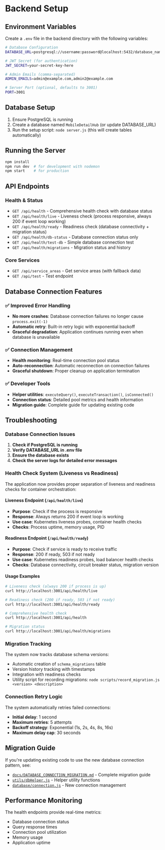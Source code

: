 # Backend Setup

## Environment Variables

Create a `.env` file in the backend directory with the following variables:

```bash
# Database Configuration
DATABASE_URL=postgresql://username:password@localhost:5432/database_name

# JWT Secret (for authentication)
JWT_SECRET=your-secret-key-here

# Admin Emails (comma-separated)
ADMIN_EMAILS=admin@example.com,admin2@example.com

# Server Port (optional, defaults to 3001)
PORT=3001
```

## Database Setup

1. Ensure PostgreSQL is running
2. Create a database named `MobileDetailHub` (or update DATABASE_URL)
3. Run the setup script: `node server.js` (this will create tables automatically)

## Running the Server

```bash
npm install
npm run dev  # for development with nodemon
npm start    # for production
```

## API Endpoints

### Health & Status
- `GET /api/health` - Comprehensive health check with database status
- `GET /api/health/live` - Liveness check (process responsive, always 200 if event loop working)
- `GET /api/health/ready` - Readiness check (database connectivity + migration status)
- `GET /api/health/db-status` - Database connection status only
- `GET /api/health/test-db` - Simple database connection test
- `GET /api/health/migrations` - Migration status and history

### Core Services
- `GET /api/service_areas` - Get service areas (with fallback data)
- `GET /api/test` - Test endpoint

## Database Connection Features

### ✅ **Improved Error Handling**
- **No more crashes**: Database connection failures no longer cause `process.exit(-1)`
- **Automatic retry**: Built-in retry logic with exponential backoff
- **Graceful degradation**: Application continues running even when database is unavailable

### ✅ **Connection Management**
- **Health monitoring**: Real-time connection pool status
- **Auto-reconnection**: Automatic reconnection on connection failures
- **Graceful shutdown**: Proper cleanup on application termination

### ✅ **Developer Tools**
- **Helper utilities**: `executeQuery()`, `executeTransaction()`, `isConnected()`
- **Connection status**: Detailed pool metrics and health information
- **Migration guide**: Complete guide for updating existing code

## Troubleshooting

### Database Connection Issues
1. **Check if PostgreSQL is running**
2. **Verify DATABASE_URL in .env file**
3. **Ensure the database exists**
4. **Check the server logs for detailed error messages**

### Health Check System (Liveness vs Readiness)

The application now provides proper separation of liveness and readiness checks for container orchestration:

#### Liveness Endpoint (`/api/health/live`)
- **Purpose**: Check if the process is responsive
- **Response**: Always returns 200 if event loop is working
- **Use case**: Kubernetes liveness probes, container health checks
- **Checks**: Process uptime, memory usage, PID

#### Readiness Endpoint (`/api/health/ready`)
- **Purpose**: Check if service is ready to receive traffic
- **Response**: 200 if ready, 503 if not ready
- **Use case**: Kubernetes readiness probes, load balancer health checks
- **Checks**: Database connectivity, circuit breaker status, migration version

#### Usage Examples
```bash
# Liveness check (always 200 if process is up)
curl http://localhost:3001/api/health/live

# Readiness check (200 if ready, 503 if not ready)
curl http://localhost:3001/api/health/ready

# Comprehensive health check
curl http://localhost:3001/api/health

# Migration status
curl http://localhost:3001/api/health/migrations
```

### Migration Tracking

The system now tracks database schema versions:
- Automatic creation of `schema_migrations` table
- Version history tracking with timestamps
- Integration with readiness checks
- Utility script for recording migrations: `node scripts/record_migration.js <version> <description>`

### Connection Retry Logic
The system automatically retries failed connections:
- **Initial delay**: 1 second
- **Maximum retries**: 5 attempts
- **Backoff strategy**: Exponential (1s, 2s, 4s, 8s, 16s)
- **Maximum delay cap**: 30 seconds

## Migration Guide

If you're updating existing code to use the new database connection pattern, see:
- [`docs/DATABASE_CONNECTION_MIGRATION.md`](docs/DATABASE_CONNECTION_MIGRATION.md) - Complete migration guide
- [`utils/dbHelper.js`](utils/dbHelper.js) - Helper utility functions
- [`database/connection.js`](database/connection.js) - New connection management

## Performance Monitoring

The health endpoints provide real-time metrics:
- Database connection status
- Query response times
- Connection pool utilization
- Memory usage
- Application uptime
